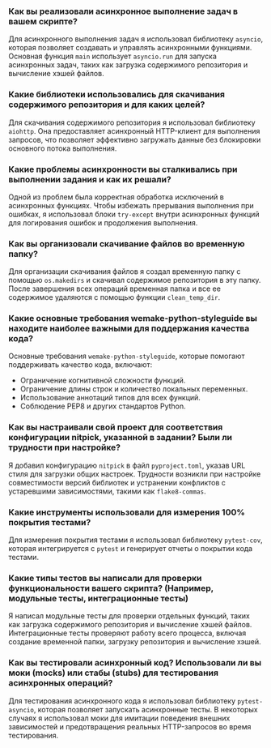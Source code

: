 
### Как вы реализовали асинхронное выполнение задач в вашем скрипте?
Для асинхронного выполнения задач я использовал библиотеку `asyncio`, которая позволяет создавать и управлять асинхронными функциями. Основная функция `main` использует `asyncio.run` для запуска асинхронных задач, таких как загрузка содержимого репозитория и вычисление хэшей файлов.

### Какие библиотеки использовались для скачивания содержимого репозитория и для каких целей?
Для скачивания содержимого репозитория я использовал библиотеку `aiohttp`. Она предоставляет асинхронный HTTP-клиент для выполнения запросов, что позволяет эффективно загружать данные без блокировки основного потока выполнения.

### Какие проблемы асинхронности вы сталкивались при выполнении задания и как их решали?
Одной из проблем была корректная обработка исключений в асинхронных функциях. Чтобы избежать прерывания выполнения при ошибках, я использовал блоки `try-except` внутри асинхронных функций для логирования ошибок и продолжения выполнения.

### Как вы организовали скачивание файлов во временную папку?
Для организации скачивания файлов я создал временную папку с помощью `os.makedirs` и скачивал содержимое репозитория в эту папку. После завершения всех операций временная папка и все ее содержимое удаляются с помощью функции `clean_temp_dir`.

### Какие основные требования wemake-python-styleguide вы находите наиболее важными для поддержания качества кода?
Основные требования `wemake-python-styleguide`, которые помогают поддерживать качество кода, включают:
- Ограничение когнитивной сложности функций.
- Ограничение длины строк и количество локальных переменных.
- Использование аннотаций типов для всех функций.
- Соблюдение PEP8 и других стандартов Python.

### Как вы настраивали свой проект для соответствия конфигурации nitpick, указанной в задании? Были ли трудности при настройке?
Я добавил конфигурацию `nitpick` в файл `pyproject.toml`, указав URL стиля для загрузки общих настроек. Трудности возникли при настройке совместимости версий библиотек и устранении конфликтов с устаревшими зависимостями, такими как `flake8-commas`.

### Какие инструменты использовали для измерения 100% покрытия тестами?
Для измерения покрытия тестами я использовал библиотеку `pytest-cov`, которая интегрируется с `pytest` и генерирует отчеты о покрытии кода тестами.

### Какие типы тестов вы написали для проверки функциональности вашего скрипта? (Например, модульные тесты, интеграционные тесты)
Я написал модульные тесты для проверки отдельных функций, таких как загрузка содержимого репозитория и вычисление хэшей файлов. Интеграционные тесты проверяют работу всего процесса, включая создание временной папки, загрузку репозитория и вычисление хэшей.

### Как вы тестировали асинхронный код? Использовали ли вы моки (mocks) или стабы (stubs) для тестирования асинхронных операций?
Для тестирования асинхронного кода я использовал библиотеку `pytest-asyncio`, которая позволяет запускать асинхронные тесты. В некоторых случаях я использовал моки для имитации поведения внешних зависимостей и предотвращения реальных HTTP-запросов во время тестирования.
